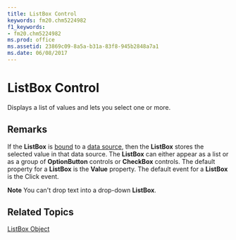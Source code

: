 ```yaml
---
title: ListBox Control
keywords: fm20.chm5224982
f1_keywords:
- fm20.chm5224982
ms.prod: office
ms.assetid: 23869c09-8a5a-b31a-83f8-945b2848a7a1
ms.date: 06/08/2017
---
```



# ListBox Control



Displays a list of values and lets you select one or more.

## Remarks

If the  **ListBox** is [bound](../../../language/Glossary/glossary-vba.md#bound) to a [data source](../../../language/Glossary/glossary-vba.md#data-source), then the  **ListBox** stores the selected value in that data source.
The  **ListBox** can either appear as a list or as a group of **OptionButton** controls or **CheckBox** controls.
The default property for a  **ListBox** is the **Value** property.
The default event for a  **ListBox** is the Click event.

 **Note**  You can't drop text into a drop-down  **ListBox**.


## Related Topics

[ListBox Object](../../../api/Outlook.listbox.object.md)


